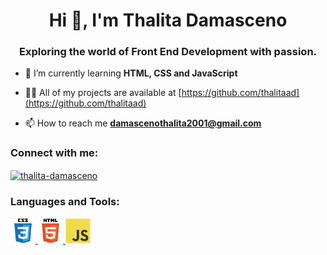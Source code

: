 <h1 align="center">Hi 👋, I'm Thalita Damasceno</h1>
<h3 align="center">Exploring the world of Front End Development with passion.</h3>

- 🌱 I’m currently learning **HTML, CSS and JavaScript**

- 👨‍💻 All of my projects are available at [https://github.com/thalitaad](https://github.com/thalitaad)

- 📫 How to reach me **damascenothalita2001@gmail.com**

<h3 align="left">Connect with me:</h3>
<p align="left">
<a href="https://linkedin.com/in/thalita-damasceno" target="blank"><img align="center" src="https://raw.githubusercontent.com/rahuldkjain/github-profile-readme-generator/master/src/images/icons/Social/linked-in-alt.svg" alt="thalita-damasceno" height="30" width="40" /></a>
</p>

<h3 align="left">Languages and Tools:</h3>
<p align="left"> <a href="https://www.w3schools.com/css/" target="_blank" rel="noreferrer"> <img src="https://raw.githubusercontent.com/devicons/devicon/master/icons/css3/css3-original-wordmark.svg" alt="css3" width="40" height="40"/> </a> <a href="https://www.w3.org/html/" target="_blank" rel="noreferrer"> <img src="https://raw.githubusercontent.com/devicons/devicon/master/icons/html5/html5-original-wordmark.svg" alt="html5" width="40" height="40"/> </a> <a href="https://developer.mozilla.org/en-US/docs/Web/JavaScript" target="_blank" rel="noreferrer"> <img src="https://raw.githubusercontent.com/devicons/devicon/master/icons/javascript/javascript-original.svg" alt="javascript" width="40" height="40"/> </a> </p>
